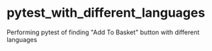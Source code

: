 # pytest_with_different_languages

Performing pytest of finding "Add To Basket" button with different languages